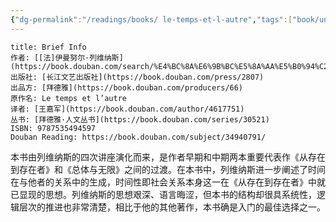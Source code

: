 ```yaml
---
{"dg-permalink":"/readings/books/ le-temps-et-l-autre","tags":["book/unfinished/philosophy"],"title":"时间与他者","author":"[法]伊曼努尔·列维纳斯","cover":"https://cdn.freezing.cool/images/202402261326470.jpg","date":"2024-02-26T13:21","update":"2024-02-26T13:27","douban":"https://book.douban.com/subject/34940791/","dg-publish":true,"noteIcon":6,"permalink":"/readings/books/ le-temps-et-l-autre/","dgPassFrontmatter":true,"created":"2024-02-26T13:21","updated":"2024-02-26T13:27"}
---
```


```ad-note
title: Brief Info
作者: [[法]伊曼努尔·列维纳斯](https://book.douban.com/search/%E4%BC%8A%E6%9B%BC%E5%8A%AA%E5%B0%94%C2%B7%E5%88%97%E7%BB%B4%E7%BA%B3%E6%96%AF)  
出版社: [长江文艺出版社](https://book.douban.com/press/2807)  
出品方: [拜德雅](https://book.douban.com/producers/66)  
原作名: Le temps et l’autre  
译者: [王嘉军](https://book.douban.com/author/4617751)  
丛书: [拜德雅·人文丛书](https://book.douban.com/series/30521)  
ISBN: 9787535494597
Douban Reading: https://book.douban.com/subject/34940791/
```

本书由列维纳斯的四次讲座演化而来，是作者早期和中期两本重要代表作《从存在到存在者》和《总体与无限》之间的过渡。在本书中，列维纳斯进一步阐述了时间在与他者的关系中的生成，时间性即社会关系本身这一在《从存在到存在者》中就已显现的思想。列维纳斯的思想艰深、语言晦涩，但本书的结构却很具系统性，逻辑层次的推进也非常清楚，相比于他的其他著作，本书确是入门的最佳选择之一。